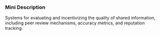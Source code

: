 ### Mini Description

Systems for evaluating and incentivizing the quality of shared information, including peer review mechanisms, accuracy metrics, and reputation tracking.
